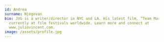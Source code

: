 ```yaml
---
id: Andrea
surname: Njegovan
bio: JVG is a writer/director in NYC and LA. His latest film, “Team Marco,” is
  currently at film festivals worldwide. Learn more and connect at
  www.juliovincent.com.
image: /assets/profile.jpg
---
```

